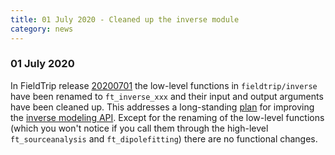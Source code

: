 ```yaml
---
title: 01 July 2020 - Cleaned up the inverse module
category: news
---
```


### 01 July 2020

In FieldTrip release [20200701](https://github.com/fieldtrip/fieldtrip/releases/tag/20200701) the low-level functions in `fieldtrip/inverse` have been renamed to `ft_inverse_xxx` and their input and output arguments have been cleaned up. This addresses a long-standing [plan](http://bugzilla.fieldtriptoolbox.org/show_bug.cgi?id=208) for improving the [inverse modeling API](/development/module/inverse). Except for the renaming of the low-level functions (which you won't notice if you call them through the high-level `ft_sourceanalysis` and `ft_dipolefitting`) there are no functional changes.
